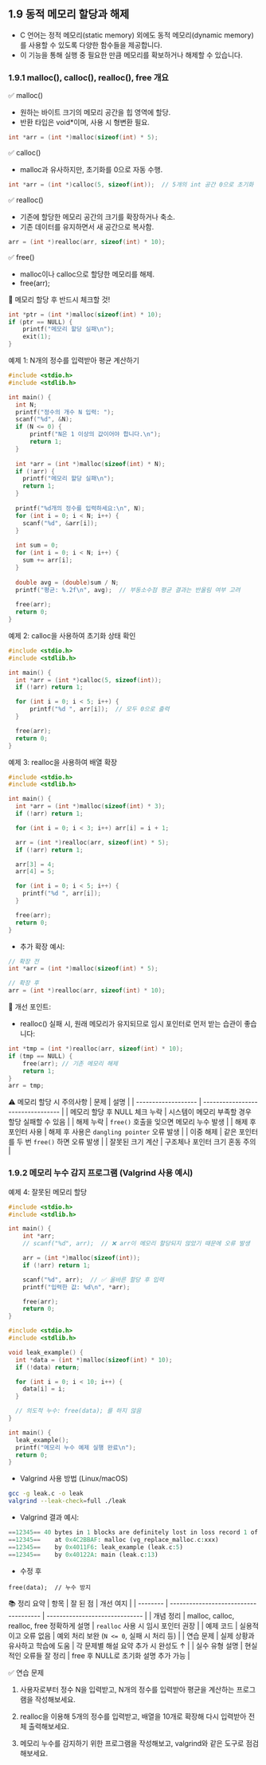 ## 1.9 동적 메모리 할당과 해제
* C 언어는 정적 메모리(static memory) 외에도 동적 메모리(dynamic memory) 를 사용할 수 있도록 다양한 함수들을 제공합니다.
* 이 기능을 통해 실행 중 필요한 만큼 메모리를 확보하거나 해제할 수 있습니다.

### 1.9.1 malloc(), calloc(), realloc(), free 개요  
✅ malloc()
* 원하는 바이트 크기의 메모리 공간을 힙 영역에 할당.
* 반환 타입은 void*이며, 사용 시 형변환 필요.
```c
int *arr = (int *)malloc(sizeof(int) * 5);
```

✅ calloc()
* malloc과 유사하지만, 초기화를 0으로 자동 수행.
```c
int *arr = (int *)calloc(5, sizeof(int));  // 5개의 int 공간 0으로 초기화
```

✅ realloc()
* 기존에 할당한 메모리 공간의 크기를 확장하거나 축소.
* 기존 데이터를 유지하면서 새 공간으로 복사함.
```c
arr = (int *)realloc(arr, sizeof(int) * 10);
```

✅ free()
* malloc이나 calloc으로 할당한 메모리를 해제.
* free(arr);

🔎 메모리 할당 후 반드시 체크할 것!
```c
int *ptr = (int *)malloc(sizeof(int) * 10);
if (ptr == NULL) {
    printf("메모리 할당 실패\n");
    exit(1);
}
```

예제 1: N개의 정수를 입력받아 평균 계산하기
```c
#include <stdio.h>
#include <stdlib.h>

int main() {
  int N;
  printf("정수의 개수 N 입력: ");
  scanf("%d", &N);
  if (N <= 0) {
      printf("N은 1 이상의 값이어야 합니다.\n");
      return 1;
  }
  
  int *arr = (int *)malloc(sizeof(int) * N);
  if (!arr) {
    printf("메모리 할당 실패\n");
    return 1;
  }
  
  printf("%d개의 정수를 입력하세요:\n", N);
  for (int i = 0; i < N; i++) {
    scanf("%d", &arr[i]);
  }
  
  int sum = 0;
  for (int i = 0; i < N; i++) {
    sum += arr[i];
  }
  
  double avg = (double)sum / N;
  printf("평균: %.2f\n", avg);  // 부동소수점 평균 결과는 반올림 여부 고려
  
  free(arr);
  return 0;
}
```

예제 2: calloc을 사용하여 초기화 상태 확인
```c
#include <stdio.h>
#include <stdlib.h>

int main() {
  int *arr = (int *)calloc(5, sizeof(int));
  if (!arr) return 1;

  for (int i = 0; i < 5; i++) {
      printf("%d ", arr[i]);  // 모두 0으로 출력
  }

  free(arr);
  return 0;
}
```

예제 3: realloc을 사용하여 배열 확장
```c
#include <stdio.h>
#include <stdlib.h>

int main() {
  int *arr = (int *)malloc(sizeof(int) * 3);
  if (!arr) return 1;

  for (int i = 0; i < 3; i++) arr[i] = i + 1;

  arr = (int *)realloc(arr, sizeof(int) * 5);
  if (!arr) return 1;

  arr[3] = 4;
  arr[4] = 5;

  for (int i = 0; i < 5; i++) {
    printf("%d ", arr[i]);
  }

  free(arr);
  return 0;
}
```
* 추가 확장 예시:
```c
// 확장 전
int *arr = (int *)malloc(sizeof(int) * 5);

// 확장 후
arr = (int *)realloc(arr, sizeof(int) * 10);
```

📌 개선 포인트:
* realloc() 실패 시, 원래 메모리가 유지되므로 임시 포인터로 먼저 받는 습관이 좋습니다:
```c
int *tmp = (int *)realloc(arr, sizeof(int) * 10);
if (tmp == NULL) {
    free(arr); // 기존 메모리 해제
    return 1;
}
arr = tmp;
```

⚠️ 메모리 할당 시 주의사항
| 문제                  | 설명                                |
| ------------------- | --------------------------------- |
| 메모리 할당 후 NULL 체크 누락 | 시스템이 메모리 부족할 경우 할당 실패할 수 있음       |
| 해제 누락               | `free()` 호출을 잊으면 메모리 누수 발생        |
| 해제 후 포인터 사용         | 해제 후 사용은 `dangling pointer` 오류 발생 |
| 이중 해제               | 같은 포인터를 두 번 `free()` 하면 오류 발생     |
| 잘못된 크기 계산           | 구조체나 포인터 크기 혼동 주의                 |

### 1.9.2 메모리 누수 감지 프로그램 (Valgrind 사용 예시)
예제 4: 잘못된 메모리 할당
```c
#include <stdio.h>
#include <stdlib.h>

int main() {
    int *arr;
    // scanf("%d", arr);  // ❌ arr이 메모리 할당되지 않았기 때문에 오류 발생

    arr = (int *)malloc(sizeof(int));
    if (!arr) return 1;

    scanf("%d", arr);  // ✅ 올바른 할당 후 입력
    printf("입력한 값: %d\n", *arr);

    free(arr);
    return 0;
}
```

```c
#include <stdio.h>
#include <stdlib.h>

void leak_example() {
  int *data = (int *)malloc(sizeof(int) * 10);
  if (!data) return;

  for (int i = 0; i < 10; i++) {
    data[i] = i;
  }

  // 의도적 누수: free(data); 를 하지 않음
}

int main() {
  leak_example();
  printf("메모리 누수 예제 실행 완료\n");
  return 0;
}
```
* Valgrind 사용 방법 (Linux/macOS)
```bash
gcc -g leak.c -o leak
valgrind --leak-check=full ./leak
```
* Valgrind 결과 예시:
```php
==12345== 40 bytes in 1 blocks are definitely lost in loss record 1 of 1
==12345==    at 0x4C2BBAF: malloc (vg_replace_malloc.c:xxx)
==12345==    by 0x4011F6: leak_example (leak.c:5)
==12345==    by 0x40122A: main (leak.c:13)
```
* 수정 후
```
free(data);  // 누수 방지
```

📚 정리 요약
| 항목       | 잘 된 점                                 | 개선 여지                          |
| -------- | ------------------------------------- | ------------------------------ |
| 개념 정리    | malloc, calloc, realloc, free 정확하게 설명 | `realloc` 사용 시 임시 포인터 권장       |
| 예제 코드    | 실용적이고 오류 없음                           | 예외 처리 보완 (`N <= 0`, 실패 시 처리 등) |
| 연습 문제    | 실제 상황과 유사하고 학습에 도움                    | 각 문제별 해설 요약 추가 시 완성도 ↑         |
| 실수 유형 설명 | 현실적인 오류들 잘 정리                         | free 후 NULL로 초기화 설명 추가 가능      |


✅ 연습 문제

1. 사용자로부터 정수 N을 입력받고, N개의 정수를 입력받아 평균을 계산하는 프로그램을 작성해보세요.

2. realloc을 이용해 5개의 정수를 입력받고, 배열을 10개로 확장해 다시 입력받아 전체 출력해보세요.

3. 메모리 누수를 감지하기 위한 프로그램을 작성해보고, valgrind와 같은 도구로 점검해보세요.
